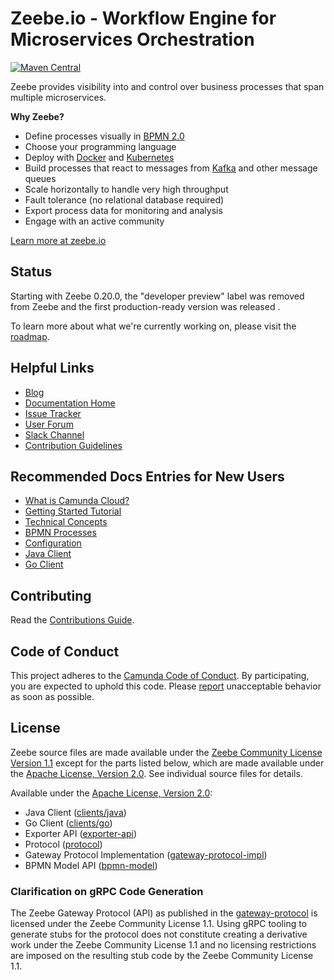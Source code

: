 # Zeebe.io - Workflow Engine for Microservices Orchestration


[![Maven Central](https://maven-badges.herokuapp.com/maven-central/io.camunda.zeebe/camunda-cloud-zeebe/badge.svg)](https://maven-badges.herokuapp.com/maven-central/io.camunda.zeebe/camunda-cloud-zeebe)

Zeebe provides visibility into and control over business processes that span multiple microservices.

**Why Zeebe?**

* Define processes visually in [BPMN 2.0](https://www.omg.org/spec/BPMN/2.0.2/)
* Choose your programming language
* Deploy with [Docker](https://www.docker.com/) and [Kubernetes](https://kubernetes.io/)
* Build processes that react to messages from [Kafka](https://kafka.apache.org/) and other message queues
* Scale horizontally to handle very high throughput
* Fault tolerance (no relational database required)
* Export process data for monitoring and analysis
* Engage with an active community

[Learn more at zeebe.io](https://zeebe.io)

## Status

Starting with Zeebe 0.20.0, the "developer preview" label was removed from Zeebe and the first production-ready version was released  .

To learn more about what we're currently working on, please visit the [roadmap](https://zeebe.io/roadmap).

## Helpful Links

* [Blog](https://zeebe.io/blog)
* [Documentation Home](https://docs.camunda.io)
* [Issue Tracker](https://github.com/zeebe-io/zeebe/issues)
* [User Forum](https://forum.zeebe.io)
* [Slack Channel](https://zeebe-slack-invite.herokuapp.com/)
* [Contribution Guidelines](/CONTRIBUTING.md)

## Recommended Docs Entries for New Users

* [What is Camunda Cloud?](https://docs.camunda.io/docs/product-manuals/concepts/what-is-camunda-cloud)
* [Getting Started Tutorial](https://docs.camunda.io/docs/guides/getting-started/create-camunda-cloud-account)
* [Technical Concepts](https://docs.camunda.io/docs/product-manuals/zeebe/technical-concepts/index)
* [BPMN Processes](https://docs.camunda.io/docs/reference/bpmn-processes/bpmn-primer)
* [Configuration](https://docs.camunda.io/docs/product-manuals/zeebe/deployment-guide/index)
* [Java Client](https://docs.camunda.io/docs/product-manuals/clients/java-client/index)
* [Go Client](https://docs.camunda.io/docs/product-manuals/clients/go-client/index)


## Contributing

Read the [Contributions Guide](/CONTRIBUTING.md).

## Code of Conduct

This project adheres to the [Camunda Code of Conduct](https://camunda.com/events/code-conduct/).
By participating, you are expected to uphold this code. Please [report](https://camunda.com/events/code-conduct/reporting-violations/)
unacceptable behavior as soon as possible.

## License

Zeebe source files are made available under the [Zeebe Community License
Version 1.1](/licenses/ZEEBE-COMMUNITY-LICENSE-1.1.txt) except for the parts listed
below, which are made available under the [Apache License, Version
2.0](/licenses/APACHE-2.0.txt).  See individual source files for details.

Available under the [Apache License, Version 2.0](/licenses/APACHE-2.0.txt):
- Java Client ([clients/java](/clients/java))
- Go Client ([clients/go](/clients/go))
- Exporter API ([exporter-api](/exporter-api))
- Protocol ([protocol](/protocol))
- Gateway Protocol Implementation ([gateway-protocol-impl](/gateway-protocol-impl))
- BPMN Model API ([bpmn-model](/bpmn-model))

### Clarification on gRPC Code Generation

The Zeebe Gateway Protocol (API) as published in the
[gateway-protocol](/gateway-protocol/src/main/proto/gateway.proto) is licensed
under the Zeebe Community License 1.1. Using gRPC tooling to generate stubs for
the protocol does not constitute creating a derivative work under the Zeebe
Community License 1.1 and no licensing restrictions are imposed on the
resulting stub code by the Zeebe Community License 1.1.
